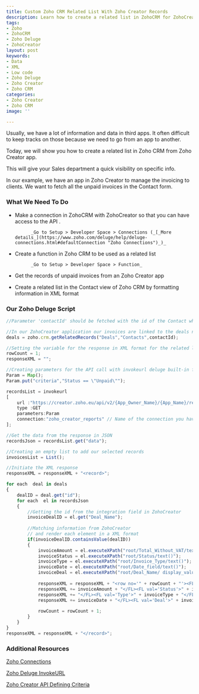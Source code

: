 ```yaml
---
title: Custom Zoho CRM Related List With Zoho Creator Records
description: Learn how to create a related list in ZohoCRM for ZohoCreator records.
tags:
- Zoho
- ZohoCRM
- Zoho Deluge
- ZohoCreator
layout: post
keywords:
- Data
- XML
- Low code
- Zoho Deluge
- Zoho Creator
- Zoho CRM
categories:
- Zoho Creator
- Zoho CRM
image: ''

---
```

Usually, we have a lot of information and data in third apps. It often difficult to keep tracks on those because we need to go from an app to another.

Today, we will show you how to create a related list in Zoho CRM from Zoho Creator app.

This will give your Sales department a quick visibility on specific info.

In our example, we have an app in Zoho Creator to manage the invoicing to clients. We want to fetch all the unpaid invoices in the Contact form.

### What We Need To Do

* Make a connection in ZohoCRM with ZohoCreator so that you can have access to the API .

            _Go to Setup > Developer Space > Connections (_[_More details_](https://www.zoho.com/deluge/help/deluge-connections.html#defaultConnection "Zoho Connections")_)_


* Create a function in Zoho CRM to be used as a related list

            _Go to Setup > Developer Space > Function_
* Get the records of unpaid invoices from an Zoho Creator app
* Create a related list in the Contact view of Zoho CRM by formatting information in XML format

### Our Zoho Deluge Script

```javascript
//Parameter 'contactId' should be fetched with the id of the Contact when creating the function in ZohoCRM

//In our ZohoCreator application our invoices are linked to the deals not directly to the Contact
deals = zoho.crm.getRelatedRecords("Deals","Contacts",contactId);

//Setting the variable for the response in XML format for the related list
rowCount = 1;
responseXML = "";

//Creating parameters for the API call with invokeurl deluge built-in funcionn
Param = Map();
Param.put("criteria","Status == \"Unpaid\"");

recordsList = invokeurl
[
	url :"https://creator.zoho.eu/api/v2/{App_Owner_Name}/{App_Name}/report/{Report_Name}"
	type :GET
	parameters:Param
	connection:"zoho_creator_reports" // Name of the connection you have set
];

//Get the data from the response in JSON
recordsJson = recordsList.get("data");

//Creating an empty list to add our selected records
invoicesList = List();

//Initiate the XML response
responseXML = responseXML + "<record>";

for each  deal in deals
{
	dealID = deal.get("id");
	for each  el in recordsJson
	{
        //Getting the id from the integration field in ZohoCreator
		invoiceDealID = el.get("Deal_Name");
    
        //Matching information from ZohoCreator 
      	// and render each element in a XML format 
		if(invoiceDealID.containsValue(dealID))
		{
			invoiceAmount = el.executeXPath("root/Total_Without_VAT/text()");
			invoiceStatus = el.executeXPath("root/Status/text()");
			invoiceType = el.executeXPath("root/Invoice_Type/text()");
			invoiceDate = el.executeXPath("root/Date_field/text()");
			invoiceDeal = el.executeXPath("root/Deal_Name/ display_value/text()");
          
			responseXML = responseXML + "<row no='" + rowCount + "'><FL val='Amount without VAT'>"; 
            responseXML += invoiceAmount + "</FL><FL val='Status'>" + invoiceStatus;
            responseXML += "</FL><FL val='Type'>" + invoiceType + "</FL><FL val='Date'>" ;
            responseXML += invoiceDate + "</FL><FL val='Deal'>" + invoiceDeal + "</FL></row>";
          
			rowCount = rowCount + 1;
		}
	}
}
responseXML = responseXML + "</record>";
```

### Additional Resources

[Zoho Connections](https://www.zoho.com/deluge/help/deluge-connections.html#defaultConnection "Zoho Connections")

[Zoho Deluge InvokeURL](https://www.zoho.com/deluge/help/webhook/invokeurl-api-task.html "Zoho Deluge InvokeURL")

[Zoho Creator API Defining Criteria](https://www.zoho.com/creator/help/api/v2/get-records.html#defining_criteria "Zoho Creator API Defining Criteria")